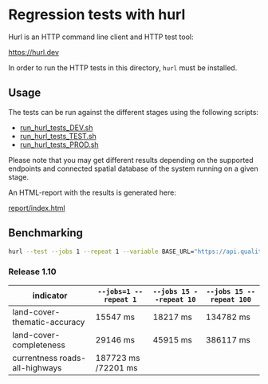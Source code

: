 # Regression tests with hurl

Hurl is an HTTP command line client and HTTP test tool:

https://hurl.dev

In order to run the HTTP tests in this directory, `hurl` must be installed.

## Usage

The tests can be run against the different stages using the following scripts:

* [run_hurl_tests_DEV.sh](./run_hurl_tests_DEV.sh)
* [run_hurl_tests_TEST.sh](./run_hurl_tests_TEST.sh)
* [run_hurl_tests_PROD.sh](./run_hurl_tests_PROD.sh)

Please note that you may get different results depending on the supported endpoints and connected spatial database of the system running on a given stage.

An HTML-report with the results is generated here:

[report/index.html](./report/index.html)


## Benchmarking

```sh
hurl --test --jobs 1 --repeat 1 --variable BASE_URL="https://api.quality.ohsome.org/v1-test/" land-cover-thematic-accuracy.hurl
```

### Release 1.10

| indicator                      | `--jobs=1 --repeat 1` | `--jobs 15 --repeat 10` | `--jobs 15 --repeat 100` |
|--------------------------------|-----------------------|-------------------------|--------------------------|
| land-cover-thematic-accuracy   | 15547 ms              | 18217 ms                | 134782 ms                |
| land-cover-completeness        | 29146 ms              | 45915 ms                | 386117 ms                |
| currentness roads-all-highways | 187723 ms /72201 ms   |                         |                          |



